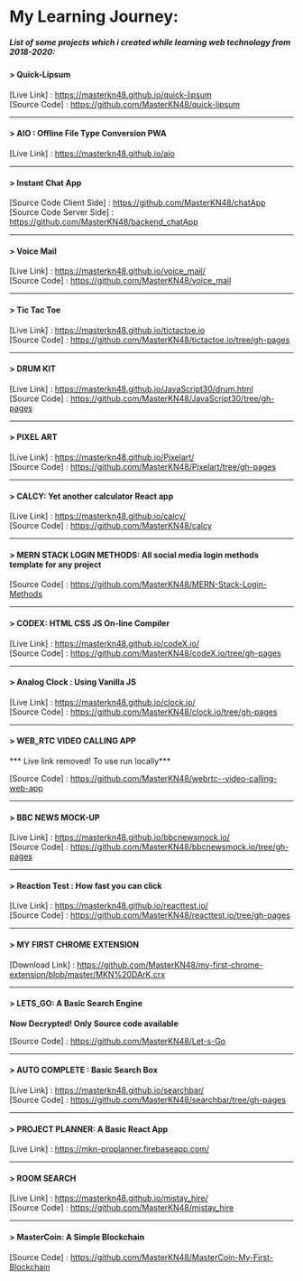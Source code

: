 # My Learning Journey:

##### List of some projects which i created while learning web technology from 2018-2020:

#### > Quick-Lipsum

[Live Link] : https://masterkn48.github.io/quick-lipsum <br/>
[Source Code] : https://github.com/MasterKN48/quick-lipsum

------

#### > AIO : Offline File Type Conversion PWA 

[Live Link] : https://masterkn48.github.io/aio

<hr/>

#### > Instant Chat App

[Source Code Client Side] : https://github.com/MasterKN48/chatApp <br/>
[Source Code Server Side] : https://github.com/MasterKN48/backend_chatApp

<hr/>

#### > Voice Mail

[Live Link] : https://masterkn48.github.io/voice_mail/ <br/>
[Source Code] : https://github.com/MasterKN48/voice_mail

<hr/>

#### > Tic Tac Toe

[Live Link] : https://masterkn48.github.io/tictactoe.io <br/>
[Source Code] : https://github.com/MasterKN48/tictactoe.io/tree/gh-pages

------
#### > DRUM KIT

[Live Link] : https://masterkn48.github.io/JavaScript30/drum.html <br/>
[Source Code] : https://github.com/MasterKN48/JavaScript30/tree/gh-pages

<hr/>

#### > PIXEL ART

[Live Link] : https://masterkn48.github.io/Pixelart/ <br/>
[Source Code] : https://github.com/MasterKN48/Pixelart/tree/gh-pages

<hr/>

#### > CALCY: Yet another calculator React app

[Live Link] : https://masterkn48.github.io/calcy/ <br/>
[Source Code] : https://github.com/MasterKN48/calcy

<hr/>

#### > MERN STACK LOGIN METHODS: All social media login methods template for any project

[Source Code] : https://github.com/MasterKN48/MERN-Stack-Login-Methods

<hr/>

#### > CODEX: HTML CSS JS On-line Compiler

[Live Link] : https://masterkn48.github.io/codeX.io/ <br/>
[Source Code] : https://github.com/MasterKN48/codeX.io/tree/gh-pages

<hr/>

#### > Analog Clock : Using Vanilla JS

[Live Link] : https://masterkn48.github.io/clock.io/ <br/>
[Source Code] : https://github.com/MasterKN48/clock.io/tree/gh-pages

<hr/>

#### > WEB_RTC VIDEO CALLING APP

*** Live link removed! To use run locally***

[Source Code] : https://github.com/MasterKN48/webrtc--video-calling-web-app

<hr/>

#### > BBC NEWS MOCK-UP

[Live Link] : https://masterkn48.github.io/bbcnewsmock.io/ <br/>
[Source Code] : https://github.com/MasterKN48/bbcnewsmock.io/tree/gh-pages

<hr/>

#### > Reaction Test : How fast you can click

[Live Link] : https://masterkn48.github.io/reacttest.io/ <br/>
[Source Code] : https://github.com/MasterKN48/reacttest.io/tree/gh-pages

<hr/>

#### > MY FIRST CHROME EXTENSION

[Download Link] : https://github.com/MasterKN48/my-first-chrome-extension/blob/master/MKN%20DArK.crx

<hr/>

#### > LETS_GO: A Basic Search Engine

**Now Decrypted! Only Source code available**

[Source Code] : https://github.com/MasterKN48/Let-s-Go

<hr/>

#### > AUTO COMPLETE : Basic Search Box

[Live Link] : https://masterkn48.github.io/searchbar/ <br/> 
[Source Code] : https://github.com/MasterKN48/searchbar/tree/gh-pages

<hr/>

#### > PROJECT  PLANNER: A Basic React App

[Live Link] : https://mkn-proplanner.firebaseapp.com/

<hr/>


#### > ROOM SEARCH

[Live Link] : https://masterkn48.github.io/mistay_hire/ <br/>
[Source Code] : https://github.com/MasterKN48/mistay_hire

<hr/>

#### > MasterCoin: A Simple Blockchain

[Source Code] : https://github.com/MasterKN48/MasterCoin-My-First-Blockchain

